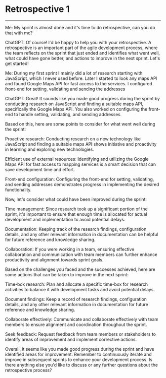 # Retrospective 1
***
Me: My sprint is almost done and it's time to do retrospective, can you do that with me?

ChatGPT: Of course! I'd be happy to help you with your retrospective. A retrospective is an important part of the agile development process, where the team reflects on the sprint that just ended and identifies what went well, what could have gone better, and actions to improve in the next sprint. Let's get started!

Me: During my first sprint I mainly did a lot of research starting with JavaScript, which I never used before. Later I started to look any maps API and found Google Maps API for fast access to the services. I configured front-end for setting, validating and sending the addresses

ChatGPT: Great! It sounds like you made good progress during the sprint by conducting research on JavaScript and finding a suitable maps API, specifically the Google Maps API. You also worked on configuring the front-end to handle setting, validating, and sending addresses.

Based on this, here are some points to consider for what went well during the sprint:

Proactive research: Conducting research on a new technology like JavaScript and finding a suitable maps API shows initiative and proactivity in learning and exploring new technologies.

Efficient use of external resources: Identifying and utilizing the Google Maps API for fast access to mapping services is a smart decision that can save development time and effort.

Front-end configuration: Configuring the front-end for setting, validating, and sending addresses demonstrates progress in implementing the desired functionality.

Now, let's consider what could have been improved during the sprint:

Time management: Since research took up a significant portion of the sprint, it's important to ensure that enough time is allocated for actual development and implementation to avoid potential delays.

Documentation: Keeping track of the research findings, configuration details, and any other relevant information in documentation can be helpful for future reference and knowledge sharing.

Collaboration: If you were working in a team, ensuring effective collaboration and communication with team members can further enhance productivity and alignment towards sprint goals.

Based on the challenges you faced and the successes achieved, here are some actions that can be taken to improve in the next sprint:

Time-box research: Plan and allocate a specific time-box for research activities to balance it with development tasks and avoid potential delays.

Document findings: Keep a record of research findings, configuration details, and any other relevant information in documentation for future reference and knowledge sharing.

Collaborate effectively: Communicate and collaborate effectively with team members to ensure alignment and coordination throughout the sprint.

Seek feedback: Request feedback from team members or stakeholders to identify areas of improvement and implement corrective actions.

Overall, it seems like you made good progress during the sprint and have identified areas for improvement. Remember to continuously iterate and improve in subsequent sprints to enhance your development process. Is there anything else you'd like to discuss or any further questions about the retrospective process?
